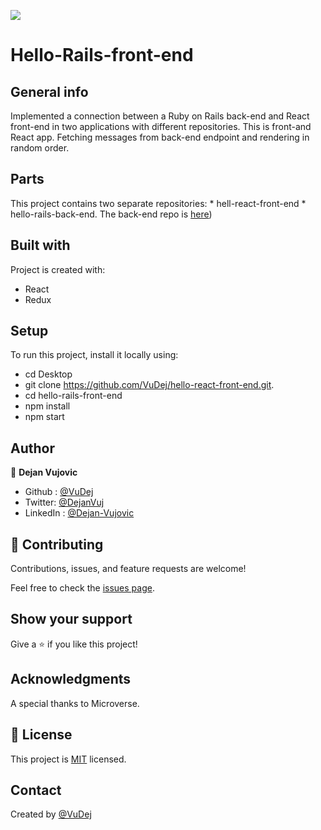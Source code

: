 ![](https://img.shields.io/badge/Microverse-blueviolet)

# Hello-Rails-front-end

 ## General info
  Implemented a connection between a Ruby on Rails back-end and React front-end in two applications with different repositories.
  This is front-and React app. Fetching  messages from back-end endpoint and rendering in random order.
 ## Parts
  This project contains two separate repositories:
    * hell-react-front-end
    * hello-rails-back-end. The back-end repo is [here](https://github.com/VuDej/hello-rails-back-end/pull/1))

 ## Built with
Project is created with:
 * React
 * Redux
 
## Setup
To run this project, install it locally using:
- cd Desktop
- git clone https://github.com/VuDej/hello-react-front-end.git.
- cd hello-rails-front-end
- npm install
- npm start

## Author

👤 **Dejan Vujovic**

- Github : [@VuDej](https://github.com/VuDej)
- Twitter: [@DejanVuj](https://twitter.com/DejanVuj)
- LinkedIn : [@Dejan-Vujovic](https://www.linkedin.com/in/dejan-vujovic-5a0672225/)



## 🤝 Contributing

Contributions, issues, and feature requests are welcome!

Feel free to check the [issues page](https://github.com/VuDej/School-Library-Ruby/issues/1).

## Show your support

Give a ⭐️ if you like this project!

## Acknowledgments

A special thanks to Microverse.

## 📝 License

This project is [MIT](LICENCE.md) licensed.

## Contact
Created by [@VuDej](https://github.com/VuDej)
